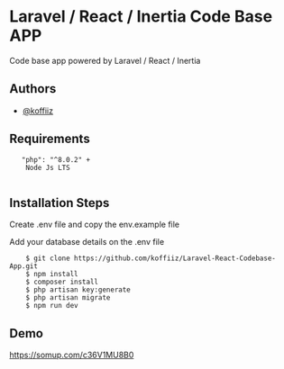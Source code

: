 
# Laravel / React / Inertia Code Base APP

Code base app powered by Laravel / React / Inertia


## Authors

- [@koffiiz](https://github.com/koffiiz)


## Requirements 

```
   "php": "^8.0.2" +
    Node Js LTS
   
```



## Installation Steps

Create .env file and copy the env.example file

Add your database details on the .env file


```
    $ git clone https://github.com/koffiiz/Laravel-React-Codebase-App.git
    $ npm install 
    $ composer install
    $ php artisan key:generate
    $ php artisan migrate
    $ npm run dev
```
    
## Demo

https://somup.com/c36V1MU8B0

